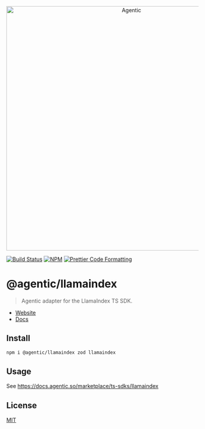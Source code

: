 <p align="center">
  <a href="https://agentic.so">
    <img alt="Agentic" src="https://raw.githubusercontent.com/transitive-bullshit/agentic/main/apps/web/public/agentic-social-image-light.jpg" width="640">
  </a>
</p>

<p>
  <a href="https://github.com/transitive-bullshit/agentic/actions/workflows/main.yml"><img alt="Build Status" src="https://github.com/transitive-bullshit/agentic/actions/workflows/main.yml/badge.svg" /></a>
  <a href="https://www.npmjs.com/package/@agentic/llamaindex"><img alt="NPM" src="https://img.shields.io/npm/v/@agentic/llamaindex.svg" /></a>
  <a href="https://prettier.io"><img alt="Prettier Code Formatting" src="https://img.shields.io/badge/code_style-prettier-brightgreen.svg" /></a>
</p>

# @agentic/llamaindex <!-- omit from toc -->

> Agentic adapter for the LlamaIndex TS SDK.

- [Website](https://agentic.so)
- [Docs](https://docs.agentic.so/marketplace/ts-sdks/llamaindex)

## Install

```bash
npm i @agentic/llamaindex zod llamaindex
```

## Usage

See https://docs.agentic.so/marketplace/ts-sdks/llamaindex

## License

[MIT](https://choosealicense.com/licenses/mit/)
